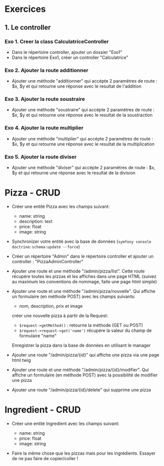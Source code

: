 # Exercices

## 1. Le controller

### Exo 1. Creer la class CalculatriceController

- Dans le répertoire controller, ajouter un dossier "Exo1"
- Dans le répertoire Exo1, créer un controller "Calculatrice"

### Exo 2. Ajouter la route additionner

- Ajouter une méthode "additionner" qui accépte 2 paramètres
  de route : $x, $y et qui retourne une réponse avec le
  resultat de l'addition

### Exo 3. Ajouter la route soustraire

- Ajouter une méthode "soustraire" qui accépte 2 paramètres
  de route : $x, $y et qui retourne une réponse avec le
  resultat de la soustraction

### Exo 4. Ajouter la route multiplier

- Ajouter une méthode "multiplier" qui accépte 2 paramètres
  de route : $x, $y et qui retourne une réponse avec le
  resultat de la multiplication

### Exo 5. Ajouter la route diviser

- Ajouter une méthode "diviser" qui accépte 2 paramètres
  de route : $x, $y et qui retourne une réponse avec le
  resultat de la division

# Pizza - CRUD

- Créer une entité Pizza avec les champs suivant:

  - name: string
  - description: text
  - price: float
  - image: string

- Synchronizer votre entité avec la base de données
  (`symfony console doctrine:schema:update --force`)

- Créer un répertoire "Admin" dans le répertoire
  controller et ajouter un controller : "PizzaAdminController"

- Ajouter une route et une méthode "/admin/pizza/list". Cette
  route récupére toutes les pizzas et les affiches dans une
  page HTML (suivez au maximum les conventions de nommage, faite
  une page html simple)

- Ajouter une route et une méthode "/admin/pizza/nouvelle". Qui
  affiche un formulaire (en méthode POST) avec les champs suivants:

  - nom, description, prix et image

  créer une nouvelle pizza à partir de la Request:

  - `$request->getMethod()` : retourne la méthode (GET ou POST)
  - `$request->request->get('name')` récupére la valeur du champ
    de formulaire "name"

  Enregistrer la pizza dans la base de données en utilisant
  le manager

- Ajouter une route "/admin/pizza/{id}" qui affiche une pizza
  via une page html twig

- Ajouter une route et une méthode "/admin/pizza/{id}/modifier". Qui
  affiche un formulaire (en méthode POST) avec la possibilité de modifier
  une pizza

- Ajouter une route "/admin/pizza/{id}/delete" qui supprime
  une pizza

# Ingredient - CRUD

- Créer une entité Ingredient avec les champs suivant:

  - name: string
  - price: float
  - image: string

- Faire la même chose que les pizzas mais pour les ingrédients.
  Essayer de ne pas faire de copier/coller !
